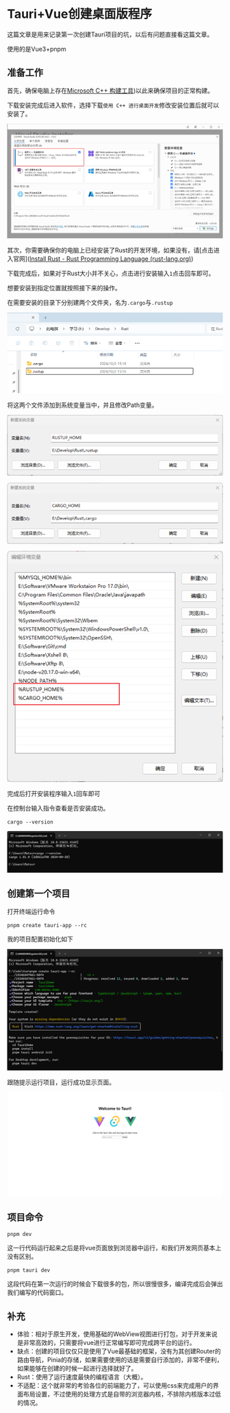 # Tauri+Vue创建桌面版程序

这篇文章是用来记录第一次创建Tauri项目的坑，以后有问题直接看这篇文章。

使用的是Vue3+pnpm

## 准备工作

首先，确保电脑上存在[Microsoft C++ 构建工具](https://visualstudio.microsoft.com/zh-hans/visual-cpp-build-tools/))以此来确保项目的正常构建。

下载安装完成后进入软件，选择下载`使用 C++ 进行桌面开发`修改安装位置后就可以安装了。

![image-20241002145922593](imgs\Tauri+Vue创建桌面版程序\image-20241002145922593.png)

其次，你需要确保你的电脑上已经安装了Rust的开发环境，如果没有，请[点击进入官网]([Install Rust - Rust Programming Language (rust-lang.org)](https://www.rust-lang.org/tools/install))

下载完成后，如果对于Rust大小并不关心，点击进行安装输入`1`点击回车即可。

想要安装到指定位置就按照接下来的操作。

在需要安装的目录下分别建两个文件夹，名为`.cargo`与`.rustup`

![image-20241002151646491](imgs\Tauri+Vue创建桌面版程序\image-20241002151646491.png)

将这两个文件添加到系统变量当中，并且修改Path变量。

![image-20241002151846664](imgs\Tauri+Vue创建桌面版程序\image-20241002151846664.png)

![image-20241002151945216](imgs\Tauri+Vue创建桌面版程序\image-20241002151945216.png)

![image-20241002152114693](imgs\Tauri+Vue创建桌面版程序\image-20241002152114693.png)

完成后打开安装程序输入`1`回车即可

在控制台输入指令查看是否安装成功。

```shell
cargo --version
```

![image-20241002152422714](imgs\Tauri+Vue创建桌面版程序\image-20241002152422714.png)

## 创建第一个项目

打开终端运行命令

```shell
pnpm create tauri-app --rc
```

我的项目配置初始化如下

![image-20241002114604200](imgs\Tauri+Vue创建桌面版程序\image-20241002114604200.png)

跟随提示运行项目，运行成功显示页面。

![image-20241002115006955](imgs\Tauri+Vue创建桌面版程序\image-20241002115006955.png)

## 项目命令

```shell
pnpm dev
```

这一行代码运行起来之后是将vue页面放到浏览器中运行，和我们开发网页基本上没有区别。

```shell
pnpm tauri dev
```

这段代码在第一次运行的时候会下载很多的包，所以很慢很多，编译完成后会弹出我们编写的代码窗口。



## 补充

- 体验：相对于原生开发，使用基础的WebView视图进行打包，对于开发来说是非常高效的，只需要将vue进行正常编写即可完成跨平台的运行。
- 缺点：创建的项目仅仅只是使用了Vue最基础的框架，没有为其创建Router的路由导航，Pinia的存储，如果需要使用的话是需要自行添加的，非常不便利，如果能够在创建的时候一起进行选择就好了。
- Rust：使用了运行速度最快的编程语言（大概）。
- 不适配：这个就非常的考验各位的前端能力了，可以使用css来完成用户的界面布局设置，不过使用的处理方式是自带的浏览器内核，不排除内核版本过低的情况。


